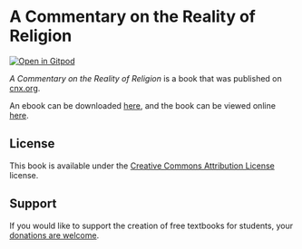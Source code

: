 # A Commentary on the Reality of Religion

[![Open in Gitpod](https://gitpod.io/button/open-in-gitpod.svg)](https://gitpod.io/from-referrer/)

_A Commentary on the Reality of Religion_ is a book that was published on [cnx.org](https://cnx.org/).

An ebook can be downloaded [here](https://github.com/cnx-user-books/cnxbook-a-commentary-on-the-reality-of-religion/releases/latest), and the book can be viewed online [here](https://github.com/cnx-user-books/cnxbook-a-commentary-on-the-reality-of-religion/releases/latest).

## License
This book is available under the [Creative Commons Attribution License](./LICENSE) license.

## Support
If you would like to support the creation of free textbooks for students, your [donations are welcome](https://riceconnect.rice.edu/donation/support-openstax-banner).
